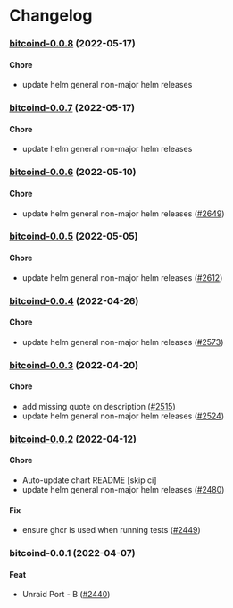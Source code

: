 # Changelog<br>


<a name="bitcoind-0.0.8"></a>
### [bitcoind-0.0.8](https://github.com/truecharts/apps/compare/bitcoind-0.0.7...bitcoind-0.0.8) (2022-05-17)

#### Chore

* update helm general non-major helm releases



<a name="bitcoind-0.0.7"></a>
### [bitcoind-0.0.7](https://github.com/truecharts/apps/compare/bitcoind-0.0.6...bitcoind-0.0.7) (2022-05-17)

#### Chore

* update helm general non-major helm releases



<a name="bitcoind-0.0.6"></a>
### [bitcoind-0.0.6](https://github.com/truecharts/apps/compare/bitcoind-0.0.5...bitcoind-0.0.6) (2022-05-10)

#### Chore

* update helm general non-major helm releases ([#2649](https://github.com/truecharts/apps/issues/2649))



<a name="bitcoind-0.0.5"></a>
### [bitcoind-0.0.5](https://github.com/truecharts/apps/compare/bitcoind-0.0.4...bitcoind-0.0.5) (2022-05-05)

#### Chore

* update helm general non-major helm releases ([#2612](https://github.com/truecharts/apps/issues/2612))



<a name="bitcoind-0.0.4"></a>
### [bitcoind-0.0.4](https://github.com/truecharts/apps/compare/bitcoind-0.0.3...bitcoind-0.0.4) (2022-04-26)

#### Chore

* update helm general non-major helm releases ([#2573](https://github.com/truecharts/apps/issues/2573))



<a name="bitcoind-0.0.3"></a>
### [bitcoind-0.0.3](https://github.com/truecharts/apps/compare/bitcoind-0.0.2...bitcoind-0.0.3) (2022-04-20)

#### Chore

* add missing quote on description ([#2515](https://github.com/truecharts/apps/issues/2515))
* update helm general non-major helm releases ([#2524](https://github.com/truecharts/apps/issues/2524))



<a name="bitcoind-0.0.2"></a>
### [bitcoind-0.0.2](https://github.com/truecharts/apps/compare/bitcoind-0.0.1...bitcoind-0.0.2) (2022-04-12)

#### Chore

* Auto-update chart README [skip ci]
* update helm general non-major helm releases ([#2480](https://github.com/truecharts/apps/issues/2480))

#### Fix

* ensure ghcr is used when running tests ([#2449](https://github.com/truecharts/apps/issues/2449))



<a name="bitcoind-0.0.1"></a>
### bitcoind-0.0.1 (2022-04-07)

#### Feat

* Unraid Port - B ([#2440](https://github.com/truecharts/apps/issues/2440))

